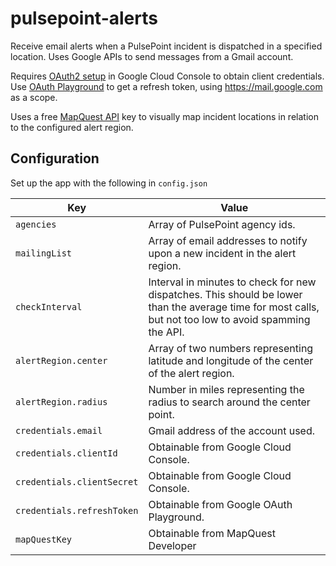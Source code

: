 # pulsepoint-alerts

Receive email alerts when a PulsePoint incident is dispatched in a specified location. Uses Google APIs to send messages from a Gmail account.

Requires [OAuth2 setup](https://support.google.com/cloud/answer/6158849) in Google Cloud Console to obtain client credentials. Use [OAuth Playground](https://developers.google.com/oauthplayground/) to get a refresh token, using https://mail.google.com as a scope.

Uses a free [MapQuest API](https://developer.mapquest.com/) key to visually map incident locations in relation to the configured alert region.

## Configuration

Set up the app with the following in `config.json`

| Key                        | Value                                                                                                                                                  |
| -------------------------- | ------------------------------------------------------------------------------------------------------------------------------------------------------ |
| `agencies`                 | Array of PulsePoint agency ids.                                                                                                                        |
| `mailingList`              | Array of email addresses to notify upon a new incident in the alert region.                                                                            |
| `checkInterval`            | Interval in minutes to check for new dispatches. This should be lower than the average time for most calls, but not too low to avoid spamming the API. |
| `alertRegion.center`       | Array of two numbers representing latitude and longitude of the center of the alert region.                                                            |
| `alertRegion.radius`       | Number in miles representing the radius to search around the center point.                                                                             |
| `credentials.email`        | Gmail address of the account used.                                                                                                                     |
| `credentials.clientId`     | Obtainable from Google Cloud Console.                                                                                                                  |
| `credentials.clientSecret` | Obtainable from Google Cloud Console.                                                                                                                  |
| `credentials.refreshToken` | Obtainable from Google OAuth Playground.                                                                                                               |
| `mapQuestKey`              | Obtainable from MapQuest Developer                                                                                                                     |
